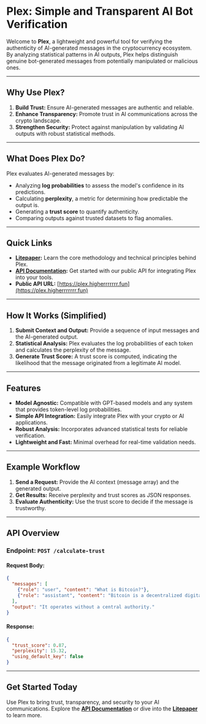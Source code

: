 # Plex: Simple and Transparent AI Bot Verification

Welcome to **Plex**, a lightweight and powerful tool for verifying the authenticity of AI-generated messages in the cryptocurrency ecosystem. By analyzing statistical patterns in AI outputs, Plex helps distinguish genuine bot-generated messages from potentially manipulated or malicious ones.

---

## Why Use Plex?

1. **Build Trust:** Ensure AI-generated messages are authentic and reliable.
2. **Enhance Transparency:** Promote trust in AI communications across the crypto landscape.
3. **Strengthen Security:** Protect against manipulation by validating AI outputs with robust statistical methods.

---

## What Does Plex Do?

Plex evaluates AI-generated messages by:
- Analyzing **log probabilities** to assess the model's confidence in its predictions.
- Calculating **perplexity**, a metric for determining how predictable the output is.
- Generating a **trust score** to quantify authenticity.
- Comparing outputs against trusted datasets to flag anomalies.

---

## Quick Links

- **[Litepaper](WHITEPAPER.md):** Learn the core methodology and technical principles behind Plex.
- **[API Documentation](docs/):** Get started with our public API for integrating Plex into your tools.
- **Public API URL:** [https://plex.higherrrrrrr.fun](https://plex.higherrrrrrr.fun)

---

## How It Works (Simplified)

1. **Submit Context and Output:** Provide a sequence of input messages and the AI-generated output.
2. **Statistical Analysis:** Plex evaluates the log probabilities of each token and calculates the perplexity of the message.
3. **Generate Trust Score:** A trust score is computed, indicating the likelihood that the message originated from a legitimate AI model.

---

## Features

- **Model Agnostic:** Compatible with GPT-based models and any system that provides token-level log probabilities.
- **Simple API Integration:** Easily integrate Plex with your crypto or AI applications.
- **Robust Analysis:** Incorporates advanced statistical tests for reliable verification.
- **Lightweight and Fast:** Minimal overhead for real-time validation needs.

---

## Example Workflow

1. **Send a Request:** Provide the AI context (message array) and the generated output.
2. **Get Results:** Receive perplexity and trust scores as JSON responses.
3. **Evaluate Authenticity:** Use the trust score to decide if the message is trustworthy.

---

## API Overview

### Endpoint: `POST /calculate-trust`

#### Request Body:
```json
{
  "messages": [
    {"role": "user", "content": "What is Bitcoin?"},
    {"role": "assistant", "content": "Bitcoin is a decentralized digital currency."}
  ],
  "output": "It operates without a central authority."
}
```

#### Response:
```json
{
  "trust_score": 0.87,
  "perplexity": 15.32,
  "using_default_key": false
}
```

---

## Get Started Today

Use Plex to bring trust, transparency, and security to your AI communications. Explore the **[API Documentation](docs/)** or dive into the **[Litepaper](WHITEPAPER.md)** to learn more.
